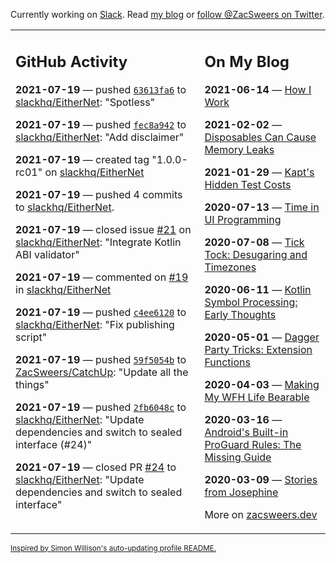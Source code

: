 Currently working on [Slack](https://slack.com/). Read [my blog](https://zacsweers.dev/) or [follow @ZacSweers on Twitter](https://twitter.com/ZacSweers).

<table><tr><td valign="top" width="60%">

## GitHub Activity
<!-- githubActivity starts -->
**2021-07-19** — pushed [`63613fa6`](https://github.com/slackhq/EitherNet/commit/63613fa68852c9b77f9836eca211a68ba2782f17) to [slackhq/EitherNet](https://api.github.com/repos/slackhq/EitherNet): "Spotless"

**2021-07-19** — pushed [`fec8a942`](https://github.com/slackhq/EitherNet/commit/fec8a942ab832adfd4ae1c47ac53d7f0690ea633) to [slackhq/EitherNet](https://api.github.com/repos/slackhq/EitherNet): "Add disclaimer"

**2021-07-19** — created tag "1.0.0-rc01" on [slackhq/EitherNet](https://api.github.com/repos/slackhq/EitherNet)

**2021-07-19** — pushed 4 commits to [slackhq/EitherNet](https://api.github.com/repos/slackhq/EitherNet).

**2021-07-19** — closed issue [#21](https://api.github.com/repos/slackhq/EitherNet/issues/21) on [slackhq/EitherNet](https://api.github.com/repos/slackhq/EitherNet): "Integrate Kotlin ABI validator"

**2021-07-19** — commented on [#19](https://github.com/slackhq/EitherNet/issues/19#issuecomment-882629999) in [slackhq/EitherNet](https://api.github.com/repos/slackhq/EitherNet)

**2021-07-19** — pushed [`c4ee6120`](https://github.com/slackhq/EitherNet/commit/c4ee6120ad5e51802d383028caabdb91e60ba55b) to [slackhq/EitherNet](https://api.github.com/repos/slackhq/EitherNet): "Fix publishing script"

**2021-07-19** — pushed [`59f5054b`](https://github.com/ZacSweers/CatchUp/commit/59f5054bc25b7f70b857e0d9e8310c94953486d7) to [ZacSweers/CatchUp](https://api.github.com/repos/ZacSweers/CatchUp): "Update all the things"

**2021-07-19** — pushed [`2fb6048c`](https://github.com/slackhq/EitherNet/commit/2fb6048ce8962ca6511846b5b5476610cadbbdb8) to [slackhq/EitherNet](https://api.github.com/repos/slackhq/EitherNet): "Update dependencies and switch to sealed interface (#24)"

**2021-07-19** — closed PR [#24](https://api.github.com/repos/slackhq/EitherNet/pulls/24) to [slackhq/EitherNet](https://api.github.com/repos/slackhq/EitherNet): "Update dependencies and switch to sealed interface"
<!-- githubActivity ends -->
</td><td valign="top" width="40%">

## On My Blog
<!-- blog starts -->
**2021-06-14** — [How I Work](https://www.zacsweers.dev/how-i-work/)

**2021-02-02** — [Disposables Can Cause Memory Leaks](https://www.zacsweers.dev/disposables-can-cause-memory-leaks/)

**2021-01-29** — [Kapt's Hidden Test Costs](https://www.zacsweers.dev/kapts-hidden-test-costs/)

**2020-07-13** — [Time in UI Programming](https://www.zacsweers.dev/time-in-ui/)

**2020-07-08** — [Tick Tock: Desugaring and Timezones](https://www.zacsweers.dev/ticktock-desugaring-timezones/)

**2020-06-11** — [Kotlin Symbol Processing: Early Thoughts](https://www.zacsweers.dev/kotlin-symbol-processor-early-thoughts/)

**2020-05-01** — [Dagger Party Tricks: Extension Functions](https://www.zacsweers.dev/dagger-party-tricks-extension-functions/)

**2020-04-03** — [Making My WFH Life Bearable](https://www.zacsweers.dev/making-wfh-life-bearable/)

**2020-03-16** — [Android's Built-in ProGuard Rules: The Missing Guide](https://www.zacsweers.dev/android-proguard-rules/)

**2020-03-09** — [Stories from Josephine](https://www.zacsweers.dev/stories-from-josephine/)
<!-- blog ends -->
More on [zacsweers.dev](https://zacsweers.dev/)
</td></tr></table>

<sub><a href="https://simonwillison.net/2020/Jul/10/self-updating-profile-readme/">Inspired by Simon Willison's auto-updating profile README.</a></sub>
